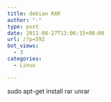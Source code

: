 ```yaml
---
title: debian RAR
author: "-"
type: post
date: 2011-08-27T13:06:15+00:00
url: /?p=592
bot_views:
  - 3
categories:
  - Linux

---
```

sudo apt-get install rar unrar